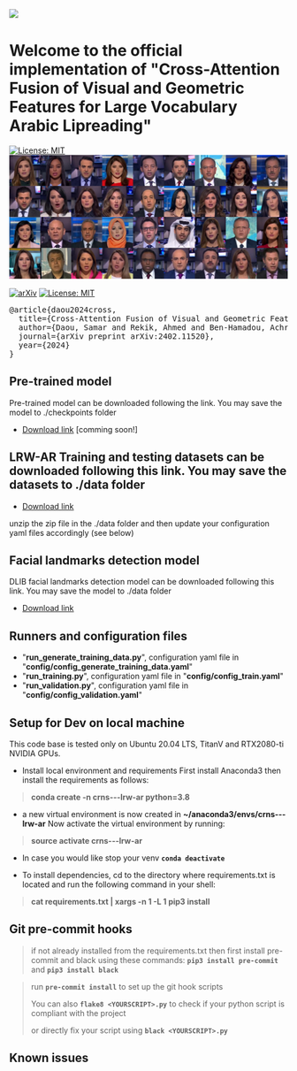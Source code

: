 <img src="https://crns.rnrt.tn/img/logo.svg">

# Welcome to the official implementation of "Cross-Attention Fusion of Visual and Geometric Features for Large Vocabulary Arabic Lipreading"
[![License: MIT](https://img.shields.io/badge/License-MIT-yellow.svg)](https://opensource.org/licenses/MIT)
 ![image](assets/merged_image.png)

[![arXiv](https://img.shields.io/badge/arXiv-2208.11424-b31b1b.svg)](https://arxiv.org/abs/2402.11520) [![License: MIT](https://img.shields.io/badge/License-MIT-yellow.svg)](https://opensource.org/licenses/MIT)
<pre>
@article{daou2024cross,
  title={Cross-Attention Fusion of Visual and Geometric Features for Large Vocabulary Arabic Lipreading},
  author={Daou, Samar and Rekik, Ahmed and Ben-Hamadou, Achraf and Kallel, Abdelaziz},
  journal={arXiv preprint arXiv:2402.11520},
  year={2024}
}
</pre>

## Pre-trained model 
Pre-trained model can be downloaded following the link. You may save the model to ./checkpoints folder
- [Download link]() [comming soon!]
## LRW-AR Training and testing datasets can be downloaded following this link. You may save the datasets to ./data folder
- [Download link](https://osf.io/rz49x)

unzip the zip file in the ./data folder and then update your configuration yaml files accordingly (see below)

## Facial landmarks detection model
DLIB facial landmarks detection model can be downloaded following this link. You may save the model to ./data folder
- [Download link](https://drive.google.com/file/d/1HZW_xVIZySJ-5yFoE-nztfo4VxhDxGyT)
## Runners and configuration files
- "**run_generate_training_data.py**", configuration yaml file in "**config/config_generate_training_data.yaml**"
- "**run_training.py**", configuration yaml file in "**config/config_train.yaml**"
- "**run_validation.py**", configuration yaml file in "**config/config_validation.yaml**"

## Setup for Dev on local machine
This code base is tested only on Ubuntu 20.04 LTS, TitanV and RTX2080-ti NVIDIA GPUs.
- Install local environment and requirements
First install Anaconda3 then install the requirements as follows:

> **conda create -n crns---lrw-ar python=3.8**

- a new virtual environment is now created in **~/anaconda3/envs/crns---lrw-ar**
Now activate the virtual environment by running:

> **source activate crns---lrw-ar**

- In case you would like stop your venv **`conda deactivate`**

- To install dependencies, cd to the directory where requirements.txt is located and run the following command in your shell:

> **cat requirements.txt  | xargs -n 1 -L 1 pip3 install**

## Git pre-commit hooks
> if not already installed from the requirements.txt then first install pre-commit and black using these commands: **`pip3 install pre-commit`**
> and **`pip3 install black`**

> run **`pre-commit install`** to set up the git hook scripts
>
> You can also **`flake8 <YOURSCRIPT>.py`** to check if your python script is compliant with the project
>
> or directly fix your script using **`black <YOURSCRIPT>.py`**

## Known issues